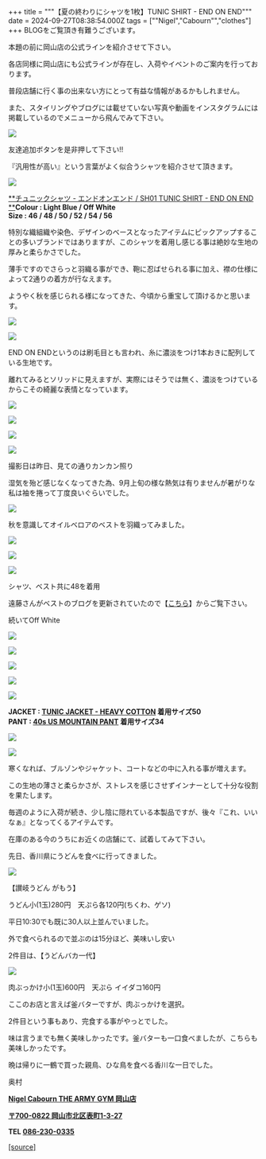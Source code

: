 +++
title = """【夏の終わりにシャツを1枚】TUNIC SHIRT - END ON END"""
date = 2024-09-27T08:38:54.000Z
tags = ["\"Nigel","Cabourn\"","clothes"]
+++
BLOGをご覧頂き有難うございます。

本題の前に岡山店の公式ラインを紹介させて下さい。

各店同様に岡山店にも公式ラインが存在し、入荷やイベントのご案内を行っております。

普段店舗に行く事の出来ない方にとって有益な情報があるかもしれません。

また、スタイリングやブログには載せていない写真や動画をインスタグラムには掲載しているのでメニューから飛んでみて下さい。

[![](https://cdn.shopify.com/s/files/1/0094/9295/5196/files/C3ACDCAF-AC90-451C-995C-F4581B898E88_480x480.png?v=1636880215)](https://lin.ee/f1BgdWr)

友達追加ボタンを是非押して下さい!!

『﻿汎用性が高い』という言葉がよく似合うシャツを紹介させて頂きます。

![](https://cdn.shopify.com/s/files/1/0094/9295/5196/files/IMG_6303_5bfab367-eab0-4690-bede-74c46cfda93e_480x480.jpg?v=1727416243)

[**チュニックシャツ - エンドオンエンド / SH01 TUNIC SHIRT - END ON END  
**](https://cabourn.jp/products/80491310040)**Colour : Light Blue / Off White  
Size : 46 / 48 / 50 / 52 / 54 / 56**

特別な織組織や染色、デザインのベースとなったアイテムにピックアップすることの多いブランドではありますが、このシャツを着用し感じる事は絶妙な生地の厚みと柔らかさでした。

薄手ですのでさらっと羽織る事ができ、鞄に忍ばせられる事に加え、襟の仕様によって2通りの着方が行なえます。

ようやく秋を感じられる様になってきた、今頃から重宝して頂けるかと思います。

![](https://cdn.shopify.com/s/files/1/0094/9295/5196/files/IMG_4602_360e6dba-5847-42c1-9e47-5574a447be1a_480x480.jpg?v=1727325414)

![](https://cdn.shopify.com/s/files/1/0094/9295/5196/files/IMG_4585_0206767f-8a98-48bd-826c-a49cbd2d57f5_480x480.jpg?v=1727325306)

END ON ENDというのは刷毛目とも言われ、糸に濃淡をつけ1本おきに配列している生地です。

離れてみるとソリッドに見えますが、実際にはそうでは無く、濃淡をつけているからこその綺麗な表情となっています。

![](https://cdn.shopify.com/s/files/1/0094/9295/5196/files/IMG_4583_480x480.jpg?v=1727325414)

![](https://cdn.shopify.com/s/files/1/0094/9295/5196/files/IMG_6294_48ce5419-2c70-4bb7-9ebe-d856dcd8a14e_480x480.jpg?v=1727408804)

![](https://cdn.shopify.com/s/files/1/0094/9295/5196/files/IMG_4623_480x480.jpg?v=1727325414)

![](https://cdn.shopify.com/s/files/1/0094/9295/5196/files/IMG_4636_480x480.jpg?v=1727325414)

撮影日は昨日、見ての通りカンカン照り

湿気を殆ど感じなくなってきた為、9月上旬の様な熱気は有りませんが暑がりな私は袖を捲って丁度良いぐらいでした。

![](https://cdn.shopify.com/s/files/1/0094/9295/5196/files/IMG_6256_480x480.jpg?v=1727327657)

秋を意識してオイルベロアのベストを羽織ってみました。

![](https://cdn.shopify.com/s/files/1/0094/9295/5196/files/IMG_4527_480x480.jpg?v=1727325401)

![](https://cdn.shopify.com/s/files/1/0094/9295/5196/files/IMG_4536_500ef0a9-9ad7-4945-b44a-782fe96a2291_480x480.jpg?v=1727325401)

![](https://cdn.shopify.com/s/files/1/0094/9295/5196/files/IMG_4569_0847d813-d91f-4f51-a3ed-b345473996bb_480x480.jpg?v=1727325401)

シャツ、ベスト共に48を着用

遠藤さんがベストのブログを更新されていたので【[こちら](https://cabourn.jp/blogs/shop-info/flagship20240927)】からご覧下さい。

続いてOff White

![](https://cdn.shopify.com/s/files/1/0094/9295/5196/files/IMG_4811_a9489b27-5fc5-42e2-8a56-200dbdf35a68_480x480.jpg?v=1727339187)

![](https://cdn.shopify.com/s/files/1/0094/9295/5196/files/IMG_4820_480x480.jpg?v=1727339188)

![](https://cdn.shopify.com/s/files/1/0094/9295/5196/files/IMG_4849_480x480.jpg?v=1727339187)

**![](https://cdn.shopify.com/s/files/1/0094/9295/5196/files/IMG_6262_e849a5f2-1950-4bbe-823d-09b7129b41e8_480x480.jpg?v=1727332830)**

![](https://cdn.shopify.com/s/files/1/0094/9295/5196/files/IMG_4923_d881e3ba-1226-4150-8324-2cf129b06b68_480x480.jpg?v=1727340095)

**JACKET : [TUNIC JACKET - HEAVY COTTON](https://cabourn.jp/products/80491380030) 着用サイズ50**  
**PANT : [40s US MOUNTAIN PANT](https://cabourn.jp/products/80490050010?_pos=18&_fid=5bc970e4d&_ss=c) 着用サイズ34**

![](https://cdn.shopify.com/s/files/1/0094/9295/5196/files/IMG_4952_38711116-ab3c-4511-9334-097997d74c7c_480x480.jpg?v=1727340095)

![](https://cdn.shopify.com/s/files/1/0094/9295/5196/files/IMG_5000_480x480.jpg?v=1727340094)

寒くなれば、ブルゾンやジャケット、コートなどの中に入れる事が増えます。

この生地の薄さと柔らかさが、ストレスを感じさせずインナーとして十分な役割を果たします。

毎週のように入荷が続き、少し陰に隠れている本製品ですが、後々『これ、いいなぁ』となってくるアイテムです。

在庫のある今のうちにお近くの店舗にて、試着してみて下さい。

先日、香川県にうどんを食べに行ってきました。

![](https://cdn.shopify.com/s/files/1/0094/9295/5196/files/IMG_6166_07ad264d-9ae8-4010-814f-201953691898_480x480.jpg?v=1727408772)

【讃岐うどん がもう】

うどん小(1玉)280円　天ぷら各120円(ちくわ、ゲソ)

平日10:30でも既に30人以上並んでいました。

外で食べられるので並ぶのは15分ほど、美味いし安い

2件目は、【うどんバカ一代】

![](https://cdn.shopify.com/s/files/1/0094/9295/5196/files/IMG_6167_696bc6c6-3d64-4b87-94aa-ea1b9e93872a_480x480.jpg?v=1727422468)

肉ぶっかけ小(1玉)600円　天ぷら イイダコ160円

ここのお店と言えば釜バターですが、肉ぶっかけを選択。

2件目という事もあり、完食する事がやっとでした。

味は言うまでも無く美味しかったです。釜バターも一口食べましたが、こちらも美味しかったです。

晩は帰りに一鶴で買った親鳥、ひな鳥を食べる香川な一日でした。

奥村

**[Nigel Cabourn THE ARMY GYM 岡山店](http://www.cabourn.jp/okayama/ "Okayama Map")**

**[〒700-0822 岡山市北区表町1-3-27](http://www.cabourn.jp/okayama/#shop_info_access_wrap "Okayama ShopDetail")**

**TEL [086-230-0335](tel:0862300335 "Okayama Phone")**

[[source]](https://cabourn.jp/blogs/shop-info/okayama20240927)
